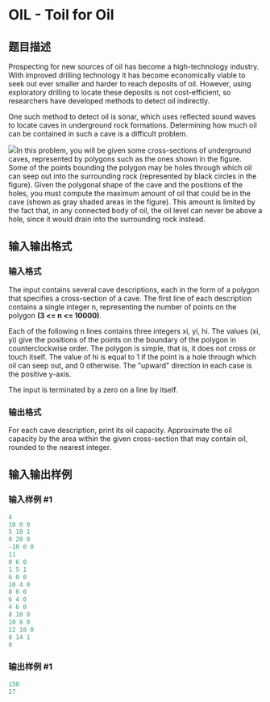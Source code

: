 # OIL - Toil for Oil

## 题目描述

Prospecting for new sources of oil has become a high-technology industry. With improved drilling technology it has become economically viable to seek out ever smaller and harder to reach deposits of oil. However, using exploratory drilling to locate these deposits is not cost-efficient, so researchers have developed methods to detect oil indirectly.

One such method to detect oil is sonar, which uses reflected sound waves to locate caves in underground rock formations. Determining how much oil can be contained in such a cave is a difficult problem.

![](https://cdn.luogu.com.cn/upload/vjudge_pic/SP2275/b3c29faf90a3c051c71bb3e09796c83db1c78ca1.png)In this problem, you will be given some cross-sections of underground caves, represented by polygons such as the ones shown in the figure. Some of the points bounding the polygon may be holes through which oil can seep out into the surrounding rock (represented by black circles in the figure). Given the polygonal shape of the cave and the positions of the holes, you must compute the maximum amount of oil that could be in the cave (shown as gray shaded areas in the figure). This amount is limited by the fact that, in any connected body of oil, the oil level can never be above a hole, since it would drain into the surrounding rock instead.

## 输入输出格式

### 输入格式

The input contains several cave descriptions, each in the form of a polygon that specifies a cross-section of a cave. The first line of each description contains a single integer n, representing the number of points on the polygon **(3 <= n <= 10000)**.

Each of the following n lines contains three integers xi, yi, hi. The values (xi, yi) give the positions of the points on the boundary of the polygon in counterclockwise order. The polygon is simple, that is, it does not cross or touch itself. The value of hi is equal to 1 if the point is a hole through which oil can seep out, and 0 otherwise. The "upward" direction in each case is the positive y-axis.

The input is terminated by a zero on a line by itself.

### 输出格式

For each cave description, print its oil capacity. Approximate the oil capacity by the area within the given cross-section that may contain oil, rounded to the nearest integer.

## 输入输出样例

### 输入样例 #1

```cpp
4 
10 0 0 
5 10 1 
0 20 0 
-10 0 0 
11 
0 6 0 
1 5 1 
6 0 0 
10 4 0 
8 6 0 
6 4 0 
4 6 0 
8 10 0 
10 8 0 
12 10 0 
8 14 1 
0
```


### 输出样例 #1

```cpp
150
27
```



